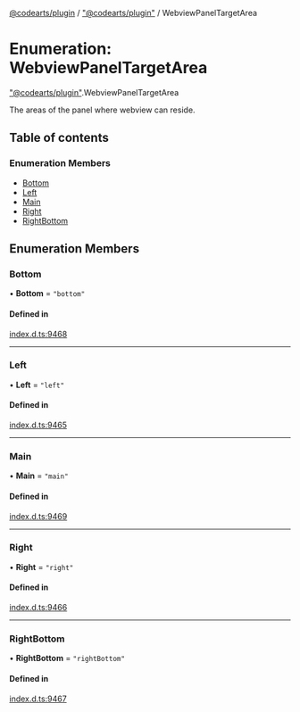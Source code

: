 [@codearts/plugin](../README.md) / ["@codearts/plugin"](../modules/_codearts_plugin_.md) / WebviewPanelTargetArea

# Enumeration: WebviewPanelTargetArea

["@codearts/plugin"](../modules/_codearts_plugin_.md).WebviewPanelTargetArea

The areas of the panel where webview can reside.

## Table of contents

### Enumeration Members

- [Bottom](codearts_plugin_.WebviewPanelTargetArea.md#bottom)
- [Left](codearts_plugin_.WebviewPanelTargetArea.md#left)
- [Main](codearts_plugin_.WebviewPanelTargetArea.md#main)
- [Right](codearts_plugin_.WebviewPanelTargetArea.md#right)
- [RightBottom](codearts_plugin_.WebviewPanelTargetArea.md#rightbottom)

## Enumeration Members

### Bottom

• **Bottom** = ``"bottom"``

#### Defined in

[index.d.ts:9468](https://github.com/shuyaqian/cloudide-plugin-api/blob/3fbdd11/index.d.ts#L9468)

___

### Left

• **Left** = ``"left"``

#### Defined in

[index.d.ts:9465](https://github.com/shuyaqian/cloudide-plugin-api/blob/3fbdd11/index.d.ts#L9465)

___

### Main

• **Main** = ``"main"``

#### Defined in

[index.d.ts:9469](https://github.com/shuyaqian/cloudide-plugin-api/blob/3fbdd11/index.d.ts#L9469)

___

### Right

• **Right** = ``"right"``

#### Defined in

[index.d.ts:9466](https://github.com/shuyaqian/cloudide-plugin-api/blob/3fbdd11/index.d.ts#L9466)

___

### RightBottom

• **RightBottom** = ``"rightBottom"``

#### Defined in

[index.d.ts:9467](https://github.com/shuyaqian/cloudide-plugin-api/blob/3fbdd11/index.d.ts#L9467)
